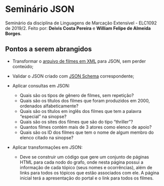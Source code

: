 # Seminário JSON
Seminário da disciplina de Linguagens de Marcação Extensível - ELC1092 de 2019/2.
Feito por: **Deivis Costa Pereira** e **William Felipe de Almeida Borges**.

## Pontos a serem abrangidos
* Transformar o [arquivo de filmes em XML](..blob/master/files/GioMovies.xtm) para JSON, sem perder conteúdo;

* Validar o JSON criado com [JSON Schema](..blob/master/files/GioSchema.json) correspondente;

* Aplicar consultas em JSON:
    * Quais são os tipos de gênero de filmes, sem repetição?
    * Quais são os títulos dos filmes que foram produzidos em 2000, ordenados alfabeticamente?
    * Quais são os títulos em inglês dos filmes que tem a palavra “especial” na sinopse?
    * Quais são os sites dos filmes que são do tipo “thriller”?
    * Quantos filmes contém mais de 3 atores como elenco de apoio?
    * Quais são os ID dos filmes que tem o nome de algum membro do elenco citado na
sinopse?

* Aplicar transformações em JSON:
    * Deve se construir um código que gere um conjunto de páginas HTML para cada nodo do grafo, onde nesta página possui a informação de cada tópico (seus nomes e ocorrências), além de links para todos os tópicos que estão associados com ele. A página inicial terá a apresentação do portal e o link para todos os filmes.